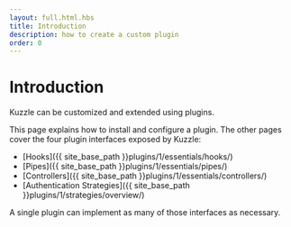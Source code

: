 ```yaml
---
layout: full.html.hbs
title: Introduction
description: how to create a custom plugin
order: 0
---
```


# Introduction

Kuzzle can be customized and extended using plugins.

This page explains how to install and configure a plugin. The other pages cover the four plugin interfaces exposed by Kuzzle:

- [Hooks]({{ site_base_path }}plugins/1/essentials/hooks/)
- [Pipes]({{ site_base_path }}plugins/1/essentials/pipes/)
- [Controllers]({{ site_base_path }}plugins/1/essentials/controllers/)
- [Authentication Strategies]({{ site_base_path }}plugins/1/strategies/overview/)

A single plugin can implement as many of those interfaces as necessary.
